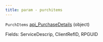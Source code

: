```yaml
---
title: param - purchitems
---
```


`PurchItems` [api\_PurchaseDetails](../../api-reference/soap-api/soap-object-dictionary.md#api_purchasedetails) (object)

Fields: ServiceDescrip, ClientRefID, RPGUID
